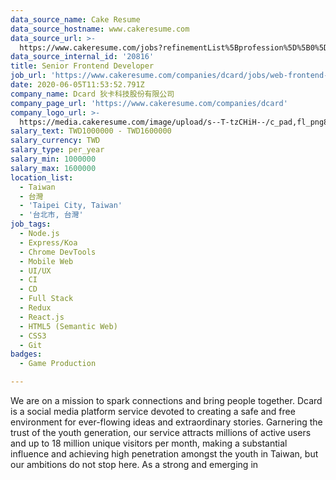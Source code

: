 ```yaml
---
data_source_name: Cake Resume
data_source_hostname: www.cakeresume.com
data_source_url: >-
  https://www.cakeresume.com/jobs?refinementList%5Bprofession%5D%5B0%5D=game-production&range%5Bsalary_range%5D%5Bmin%5D=1000000
data_source_internal_id: '20816'
title: Senior Frontend Developer
job_url: 'https://www.cakeresume.com/companies/dcard/jobs/web-frontend-developer-30ee3e'
date: 2020-06-05T11:53:52.791Z
company_name: Dcard 狄卡科技股份有限公司
company_page_url: 'https://www.cakeresume.com/companies/dcard'
company_logo_url: >-
  https://media.cakeresume.com/image/upload/s--T-tzCHiH--/c_pad,fl_png8,h_200,w_200/v1639984487/bcvr2afmeyybdsq56sm2.png
salary_text: TWD1000000 - TWD1600000
salary_currency: TWD
salary_type: per_year
salary_min: 1000000
salary_max: 1600000
location_list:
  - Taiwan
  - 台灣
  - 'Taipei City, Taiwan'
  - '台北市, 台灣'
job_tags:
  - Node.js
  - Express/Koa
  - Chrome DevTools
  - Mobile Web
  - UI/UX
  - CI
  - CD
  - Full Stack
  - Redux
  - React.js
  - HTML5 (Semantic Web)
  - CSS3
  - Git
badges:
  - Game Production

---
```


We are on a mission to spark connections and bring people together. Dcard is a social media platform service devoted to creating a safe and free environment for ever-flowing ideas and extraordinary stories. Garnering the trust of the youth generation, our service attracts millions of active users and up to 18 million unique visitors per month, making a substantial influence and achieving high penetration amongst the youth in Taiwan, but our ambitions do not stop here. As a strong and emerging in